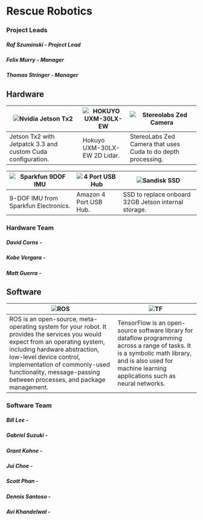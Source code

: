 
# Rescue Robotics

### Project Leads
##### Raf Szuminski - Project Lead 
##### Felix Murry - Manager 
##### Thomas Stringer - Manager

## Hardware
|![Nvidia Jetson Tx2](https://developer.nvidia.com/sites/default/files/akamai/embedded/images/jetsontx2/JetsonTX2DevKit_300px_v4.png "Nvidia Jetson Tx2") |![HOKUYO UXM-30LX-EW](https://autonomoustuff.com/wp-content/uploads/2016/07/UXM-30LX-EW.-product.png "HOKUYO UXM-30LX-EW")|![Stereolabs Zed Camera](https://www.stereolabs.com/img/developer/jetson/ZED_product_dev.png "Stereolabs Zed Camera")|
| ------------ | ------------ | ------------ |
|Jetson Tx2 with Jetpatck 3.3 and custom Cuda configuration.|Hokuyo UXM-30LX-EW 2D Lidar.|StereoLabs Zed Camera that uses Cuda to do depth processing.|

|![Sparkfun 9DOF IMU](http://www.hobbytronics.co.uk/image/cache/data/sparkfun/sensors/9dof-imu-m0-500x500.jpg "Sparkfun 9DOF IMU")|![4 Port USB Hub](https://images-na.ssl-images-amazon.com/images/I/71Iz-G82R0L._SX355_.jpg "4 Port USB Hub")|![Sandisk SSD](https://s7d2.scene7.com/is/image/SamsungUS/MZ-76E250BW_3?$product-details-jpg$ "SSD")|
| ------------ | ------------ | ------------ |
|9-DOF IMU from Sparkfun Electronics.|Amazon 4 Port USB Hub.|SSD to replace onboard 32GB Jetson internal storage.|

### Hardware Team

##### David Corns -
##### Kobe Vergara -
##### Matt Guerra -

## Software
| ![ROS](https://www.generationrobots.com/blog/wp-content/uploads/2016/03/Logo-ROS-Robot-Operating-System1-687x241.jpg "ROS")|![TF](https://pbs.twimg.com/profile_images/773317101012586496/q8sc1KuZ_400x400.jpg "TF")|
| ------------ | ------------ |
|ROS is an open-source, meta-operating system for your robot. It provides the services you would expect from an operating system, including hardware abstraction, low-level device control, implementation of commonly-used functionality, message-passing between processes, and package management.|TensorFlow is an open-source software library for dataflow programming across a range of tasks. It is a symbolic math library, and is also used for machine learning applications such as neural networks. 
### Software Team

##### Bill Lee -
##### Gabriel Suzuki - 
##### Grant Kohne -
##### Jui Choe - 
##### Scott Phan -
##### Dennis Santoso -
##### Avi Khandelwal -


